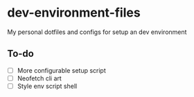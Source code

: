 # dev-environment-files

My personal dotfiles and configs for setup an dev environment

## To-do

- [ ] More configurable setup script
- [ ] Neofetch cli art
- [ ] Style env script shell
